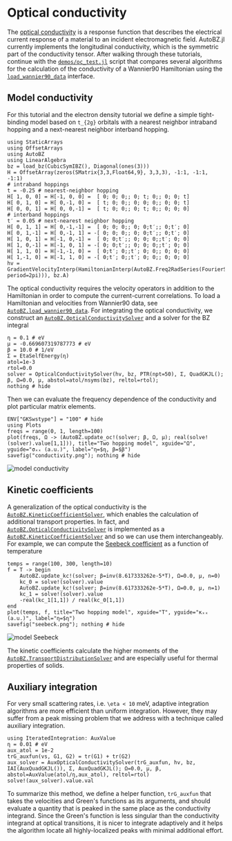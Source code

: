 # Optical conductivity

The [optical conductivity](https://en.wikipedia.org/wiki/Optical_conductivity)
is a response function that describes the electrical current response of a
material to an incident electromagnetic field. AutoBZ.jl currently implements
the longitudinal conductivity, which is the symmetric part of the conductivity
tensor. After walking through these tutorials, continue with the
[`demos/oc_test.jl`](https://github.com/lxvm/AutoBZ.jl/blob/main/demos/oc_test.jl)
script that compares several algorithms for the calculation of the conductivity
of a Wannier90 Hamiltonian using the [`load_wannier90_data`](@ref) interface.

## Model conductivity

For this tutorial and the electron density tutorial we define a simple
tight-binding model based on ``t_{2g}`` orbitals with a nearest neighbor
intraband hopping and a next-nearest neighbor interband hopping.
```@example oc
using StaticArrays
using OffsetArrays
using AutoBZ
using LinearAlgebra
bz = load_bz(CubicSymIBZ(), Diagonal(ones(3)))
H = OffsetArray(zeros(SMatrix{3,3,Float64,9}, 3,3,3), -1:1, -1:1, -1:1)
# intraband hoppings
t = -0.25 # nearest-neighbor hopping
H[ 1, 0, 0] = H[-1, 0, 0] =  [ 0; 0; 0;; 0; t; 0;; 0; 0; t]
H[ 0, 1, 0] = H[ 0,-1, 0] =  [ t; 0; 0;; 0; 0; 0;; 0; 0; t]
H[ 0, 0, 1] = H[ 0, 0,-1] =  [ t; 0; 0;; 0; t; 0;; 0; 0; 0]
# interband hoppings
t′ = 0.05 # next-nearest neighbor hopping
H[ 0, 1, 1] = H[ 0,-1,-1] =  [ 0; 0; 0;; 0; 0;t′;; 0;t′; 0]
H[ 0, 1,-1] = H[ 0,-1, 1] = -[ 0; 0; 0;; 0; 0;t′;; 0;t′; 0]
H[ 1, 0, 1] = H[-1, 0,-1] =  [ 0; 0;t′;; 0; 0; 0;;t′; 0; 0]
H[ 1, 0,-1] = H[-1, 0, 1] = -[ 0; 0;t′;; 0; 0; 0;;t′; 0; 0]
H[ 1, 1, 0] = H[-1,-1, 0] =  [ 0;t′; 0;;t′; 0; 0;; 0; 0; 0]
H[ 1,-1, 0] = H[-1, 1, 0] = -[ 0;t′; 0;;t′; 0; 0;; 0; 0; 0]
hv = GradientVelocityInterp(HamiltonianInterp(AutoBZ.Freq2RadSeries(FourierSeries(H, period=2pi))), bz.A)
```
The optical conductivity requires the velocity operators in addition to the
Hamiltonian in order to compute the current-current correlations. To load a
Hamiltonian and velocities from Wannier90 data, see
[`AutoBZ.load_wannier90_data`](@ref). For integrating the optical conductivity,
we construct an [`AutoBZ.OpticalConductivitySolver`](@ref) and a solver for
the BZ integral
```@example oc
η = 0.1 # eV
μ = -0.669607319787773 # eV
β = 10.0 # 1/eV
Σ = EtaSelfEnergy(η)
atol=1e-3
rtol=0.0
solver = OpticalConductivitySolver(hv, bz, PTR(npt=50), Σ, QuadGKJL(); β, Ω=0.0, μ, abstol=atol/nsyms(bz), reltol=rtol);
nothing # hide
```
Then we can evaluate the frequency dependence of the conductivity and plot
particular matrix elements.
```@example oc
ENV["GKSwstype"] = "100" # hide
using Plots
freqs = range(0, 1, length=100)
plot(freqs, Ω -> (AutoBZ.update_oc!(solver; β, Ω, μ); real(solve!(solver).value[1,1])), title="Two hopping model", xguide="Ω", yguide="σₓₓ (a.u.)", label="η=$η, β=$β")
savefig("conductivity.png"); nothing # hide
```

![model conductivity](conductivity.png)


## Kinetic coefficients

A generalization of the optical conductivity is the
[`AutoBZ.KineticCoefficientSolver`](@ref), which enables the calculation of
additional transport properties. In fact, and
[`AutoBZ.OpticalConductivitySolver`](@ref) is implemented as a
[`AutoBZ.KineticCoefficientSolver`](@ref) and so we can use them interchangeably.
For example, we can compute the [Seebeck
coefficient](https://en.wikipedia.org/wiki/Seebeck_coefficient) as a function of
temperature
```@example oc
temps = range(100, 300, length=10)
f = T -> begin
    AutoBZ.update_kc!(solver; β=inv(8.617333262e-5*T), Ω=0.0, μ, n=0)
    kc_0 = solve!(solver).value
    AutoBZ.update_kc!(solver; β=inv(8.617333262e-5*T), Ω=0.0, μ, n=1)
    kc_1 = solve!(solver).value
    -real(kc_1[1,1]) / real(kc_0[1,1])
end
plot(temps, f, title="Two hopping model", xguide="T", yguide="κₓₓ (a.u.)", label="η=$η")
savefig("seebeck.png"); nothing # hide
```

![model Seebeck](seebeck.png)

The kinetic coefficients calculate the higher moments of the
[`AutoBZ.TransportDistributionSolver`](@ref) and are especially useful for
thermal properties of solids.

## Auxiliary integration

For very small scattering rates, i.e. ``\eta < 10`` meV, adaptive integration
algorithms are more efficient than uniform integration. However, they may suffer
from a peak missing problem that we address with a technique called auxiliary
integration.

```@example oc
using IteratedIntegration: AuxValue
η = 0.01 # eV
aux_atol = 1e-2
trG_auxfun(vs, G1, G2) = tr(G1) + tr(G2)
aux_solver = AuxOpticalConductivitySolver(trG_auxfun, hv, bz, IAI(AuxQuadGKJL()), Σ, AuxQuadGKJL(); Ω=0.0, μ, β, abstol=AuxValue(atol/η,aux_atol), reltol=rtol)
solve!(aux_solver).value.val
```

To summarize this method, we define a helper function, `trG_auxfun` that takes
the velocities and Green's functions as its arguments, and should evaluate a
quantity that is peaked in the same place as the conductivity integrand. Since
the Green's function is less singular than the conductivity integrand at optical
transitions, it is nicer to integrate adaptively and it helps the algorithm
locate all highly-localized peaks with minimal additional effort.